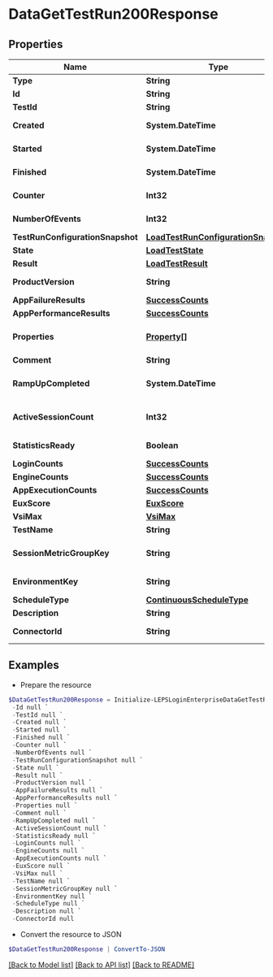 # DataGetTestRun200Response
## Properties

Name | Type | Description | Notes
------------ | ------------- | ------------- | -------------
**Type** | **String** |  | 
**Id** | **String** | Test run id | [optional] 
**TestId** | **String** | Test id | [optional] 
**Created** | **System.DateTime** | Created date-time | [optional] 
**Started** | **System.DateTime** | Started date-time | [optional] 
**Finished** | **System.DateTime** | Finished date-time | [optional] 
**Counter** | **Int32** | Test run counter | [optional] 
**NumberOfEvents** | **Int32** | Number of events | [optional] 
**TestRunConfigurationSnapshot** | [**LoadTestRunConfigurationSnapshot**](LoadTestRunConfigurationSnapshot.md) |  | [optional] 
**State** | [**LoadTestState**](LoadTestState.md) |  | [optional] 
**Result** | [**LoadTestResult**](LoadTestResult.md) |  | [optional] 
**ProductVersion** | **String** | Product version | [optional] 
**AppFailureResults** | [**SuccessCounts**](SuccessCounts.md) |  | [optional] 
**AppPerformanceResults** | [**SuccessCounts**](SuccessCounts.md) |  | [optional] 
**Properties** | [**Property[]**](Property.md) | Application test run properties | [optional] 
**Comment** | **String** | Comment | [optional] 
**RampUpCompleted** | **System.DateTime** | Ramp-up completed date-time | [optional] 
**ActiveSessionCount** | **Int32** | Active session count | [optional] 
**StatisticsReady** | **Boolean** | Statistics are ready | [optional] 
**LoginCounts** | [**SuccessCounts**](SuccessCounts.md) |  | [optional] 
**EngineCounts** | [**SuccessCounts**](SuccessCounts.md) |  | [optional] 
**AppExecutionCounts** | [**SuccessCounts**](SuccessCounts.md) |  | [optional] 
**EuxScore** | [**EuxScore**](EuxScore.md) |  | [optional] 
**VsiMax** | [**VsiMax**](VsiMax.md) |  | [optional] 
**TestName** | **String** | Test name | [optional] 
**SessionMetricGroupKey** | **String** | Session metric group key | [optional] 
**EnvironmentKey** | **String** | Environment key | [optional] 
**ScheduleType** | [**ContinuousScheduleType**](ContinuousScheduleType.md) |  | [optional] 
**Description** | **String** | Description | [optional] 
**ConnectorId** | **String** | Connector id | [optional] 

## Examples

- Prepare the resource
```powershell
$DataGetTestRun200Response = Initialize-LEPSLoginEnterpriseDataGetTestRun200Response  -Type null `
 -Id null `
 -TestId null `
 -Created null `
 -Started null `
 -Finished null `
 -Counter null `
 -NumberOfEvents null `
 -TestRunConfigurationSnapshot null `
 -State null `
 -Result null `
 -ProductVersion null `
 -AppFailureResults null `
 -AppPerformanceResults null `
 -Properties null `
 -Comment null `
 -RampUpCompleted null `
 -ActiveSessionCount null `
 -StatisticsReady null `
 -LoginCounts null `
 -EngineCounts null `
 -AppExecutionCounts null `
 -EuxScore null `
 -VsiMax null `
 -TestName null `
 -SessionMetricGroupKey null `
 -EnvironmentKey null `
 -ScheduleType null `
 -Description null `
 -ConnectorId null
```

- Convert the resource to JSON
```powershell
$DataGetTestRun200Response | ConvertTo-JSON
```

[[Back to Model list]](../README.md#documentation-for-models) [[Back to API list]](../README.md#documentation-for-api-endpoints) [[Back to README]](../README.md)

